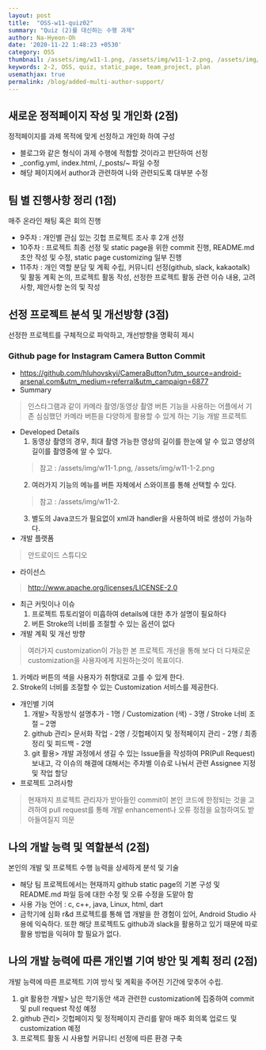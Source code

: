 ```yaml
---
layout: post
title:  "OSS-w11-quiz02"
summary: "Quiz (2)를 대신하는 수행 과제"
author: Na-Hyeon-Oh
date: '2020-11-22 1:48:23 +0530'
category: OSS
thumbnail: /assets/img/w11-1.png, /assets/img/w11-1-2.png, /assets/img/w11-2.gif
keywords: 2-2, OSS, quiz, static_page, team_project, plan
usemathjax: true
permalink: /blog/added-multi-author-support/
---
```


## 새로운 정적페이지 작성 및 개인화 (2점)
정적페이지를 과제 목적에 맞게 선정하고 개인화 하여 구성
- 블로그와 같은 형식이 과제 수행에 적합할 것이라고 판단하여 선정
- _config.yml, index.html, /_posts/~ 파일 수정
- 해당 페이지에서 author과 관련하여 나와 관련되도록 대부분 수정

## 팀 별 진행사항 정리 (1점)
매주 온라인 채팅 혹은 회의 진행
- 9주차 : 개인별 관심 있는 깃헙 프로젝트 조사 후 2개 선정
- 10주차 : 프로젝트 최종 선정 및 static page을 위한 commit 진행, README.md 초안 작성 및 수정, static page customizing 일부 진행
- 11주차 : 개인 역할 분담 및 계획 수립, 커뮤니티 선정(github, slack, kakaotalk) 및 활동 계획 논의, 프로젝트 활동 작성, 선정한 프로젝트 활동 관련 이슈 내용, 고려사항, 제안사항 논의 및 작성

## 선정 프로젝트 분석 및 개선방향 (3점)
선정한 프로젝트를 구체적으로 파악하고, 개선방향을 명확히 제시
### Github page for Instagram Camera Button Commit
- https://github.com/hluhovskyi/CameraButton?utm_source=android-arsenal.com&utm_medium=referral&utm_campaign=6877
- Summary
> 인스타그램과 같이 카메라 촬영/동영상 촬영 버튼 기능을 사용하는 어플에서 기존 심심했던 카메라 버튼을 다양하게 활용할 수 있게 하는 기능 개발 프로젝트
- Developed Details
   1) 동영상 촬영의 경우, 최대 촬영 가능한 영상의 길이를 한눈에 알 수 있고 영상의 길이를 촬영중에 알 수 있다.
   > 참고 : /assets/img/w11-1.png, /assets/img/w11-1-2.png
   2) 여러가지 기능의 메뉴를 버튼 자체에서 스와이프를 통해 선택할 수 있다.
    > 참고 : /assets/img/w11-2.
   3) 별도의 Java코드가 필요없이 xml과 handler을 사용하여 바로 생성이 가능하다.
- 개발 플랫폼
> 안드로이드 스튜디오
- 라이선스
> http://www.apache.org/licenses/LICENSE-2.0
- 최근 커밋이나 이슈
   1) 프로젝트 튜토리얼이 미흡하여 details에 대한 추가 설명이 필요하다
   2) 버튼 Stroke의 너비를 조절할 수 있는 옵션이 없다
- 개발 계획 및 개선 방향
> 여러가지 customization이 가능한 본 프로젝트 개선을 통해 보다 더 다채로운 customization을 사용자에게 지원하는것이 목표이다.
   1) 카메라 버튼의 색을 사용자가 취향대로 고를 수 있게 한다.
   2) Stroke의 너비를 조절할 수 있는 Customization 서비스를 제공한다.
- 개인별 기여
   1) 개발> 작동방식 설명추가 - 1명 / Customization (색) - 3명 / Stroke 너비 조절 – 2명
   2) github 관리> 문서화 작업 - 2명 / 깃헙페이지 및 정적페이지 관리 - 2명 / 최종 정리 및 피드백 - 2명
   3) git 활용> 개발 과정에서 생길 수 있는 Issue들을 작성하여 PR(Pull Request) 보내고, 각 이슈의 해결에 대해서는 주차별 이슈로 나눠서 관련 Assignee 지정 및 작업 할당
- 프로젝트 고려사항
> 현재까지 프로젝트 관리자가 받아들인 commit이 본인 코드에 한정되는 것을 고려하여 pull request를 통해 개발 enhancement나 오류 정정을 요청하여도 받아들여질지 의문

## 나의 개발 능력 및 역할분석 (2점)
본인의 개발 및 프로젝트 수행 능력을 상세하게 분석 및 기술
- 해당 팀 프로젝트에서는 현재까지 github static page의 기본 구성 및 README.md 파일 등에 대한 수정 및 오류 수정을 도맡아 함
- 사용 가능 언어 : c, c++, java, Linux, html, dart
- 금학기에 심화 r&d 프로젝트를 통해 앱 개발을 한 경험이 있어, Android Studio 사용에 익숙하다. 또한 해당 프로젝트도 github과 slack을 활용하고 있기 때문에 따로 활용 방법을 익혀야 할 필요가 없다.


## 나의 개발 능력에 따른 개인별 기여 방안 및 계획 정리 (2점)
개발 능력에 따른 프로젝트 기여 방식 및 계획을 주어진 기간에 맞추어 수립.
1) git 활용한 개발> 남은 학기동안 색과 관련한 customization에 집중하여 commit 및 pull request 작성 예정
2) github 관리> 깃헙페이지 및 정적페이지 관리를 맡아 매주 회의록 업로드 및 customization 예정
3) 프로젝트 활동 시 사용할 커뮤니티 선정에 따른 환경 구축
